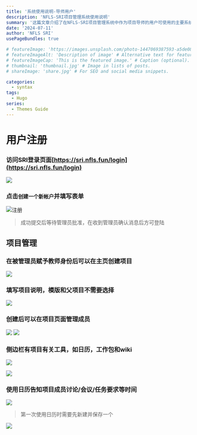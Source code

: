 ```yaml
---
title: '系统使用说明-导师用户'
description: 'NFLS-SRI项目管理系统使用说明'
summary: '这篇文章介绍了在NFLS-SRI项目管理系统中作为项目导师的用户可使用的主要系统功能。' # For the post in lists.
date: '2024-07-11'
author: 'NFLS SRI'
usePageBundles: true

# featureImage: 'https://images.unsplash.com/photo-1447069387593-a5de0862481e?ixlib=rb-1.2.1&ixid=MnwxMjA3fDB8MHxwaG90by1wYWdlfHx8fGVufDB8fHx8&auto=format&fit=crop&w=1169&q=80' # Top image on post.
# featureImageAlt: 'Description of image' # Alternative text for featured image.
# featureImageCap: 'This is the featured image.' # Caption (optional).
# thumbnail: 'thumbnail.jpg' # Image in lists of posts.
# shareImage: 'share.jpg' # For SEO and social media snippets.

categories:
  - syntax
tags:
  - Hugo
series:
  - Themes Guide
---
```


# 用户注册

### 访问SRI登录页面[https://sri.nfls.fun/login](https://sri.nfls.fun/login)
![](login.png)

### 点击`创建一个新帐户`并填写表单

![注册](regi.png)

> 成功提交后等待管理员批准，在收到管理员确认消息后方可登陆



## 项目管理

### 在被管理员赋予教师身份后可以在主页创建项目

   ![](proj.png)

### 填写项目说明，模版和父项目不需要选择
   ![](newproj.png)

### 创建后可以在项目页面管理成员
   ![](mng.png)
   ![](mngmem.png)

### 侧边栏有项目有关工具，如日历，工作包和wiki

   ![](mnginfo.png)

   ![](mngwiki.png)
   
### 使用日历告知项目成员讨论/会议/任务要求等时间

   ![](mngcal.png)

 >第一次使用日历时需要先新建并保存一个


   ![](mngcal2.png)



<!-- 1. x 账号注册stub
1. 项目管理详细
2. 普通用户查看项目-->
